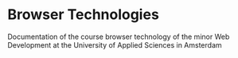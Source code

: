 # Browser Technologies
Documentation of the course browser technology of the minor Web Development at the University of Applied Sciences in Amsterdam

